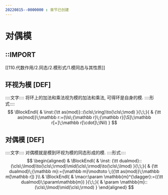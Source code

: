 ```yaml
---
20220815--0000000 : 章节已创建
---
```

# 对偶模
## ::IMPORT
[[110.代数作用/2.同态/2.模形式/1.模同态与其性质]]
## 环视为模 [DEF]
::::文字::::
将环上的加法和乘法视为模的加法和乘法, 可得环是自身的模. 
::::形式::::
$$
\BlockEndl{
    & \inst:{\tt as(mod)}::(\cls\;\ring)\to(\cls\;\mod)
}{\;\;}{
    & {\tt as(mod)}\;\mathbb r:=(\ls\;{\mathbb r}\;{\mathbb r}[\S]\;\mathbb r[+]\;\mathbb r[\cdot]\;\Nil)
}
$$
## 对偶模 [DEF]
::::文字::::
对偶模就是模到环视为模的同态形成的模. 
::::形式::::
$$
\begin{aligned}
& \BlockEndl{
    & \inst: {\tt dualmod}::(\cls\;\lmod)\to(\cls\;\rmod)\mid(\cls\;\rmod)\to(\cls\;\lmod)
}{\;\;}{
    & {\tt dualmod}\;{\mathbb m}:={\mathbb m}\modtoto \;({\tt as(mod)}\;\mathbb m[\mathbb r])
}\\
& \BlockEndl{
    & \macr:\param \mathbb{m}^{\dagger}:=({\tt dualmod}\;\param\mathbb{m})
}{\;\;}{
    & \param \mathbb{m}::(\cls\;\lmod)\mid(\cls\;\rmod)
}
\end{aligned}
$$
